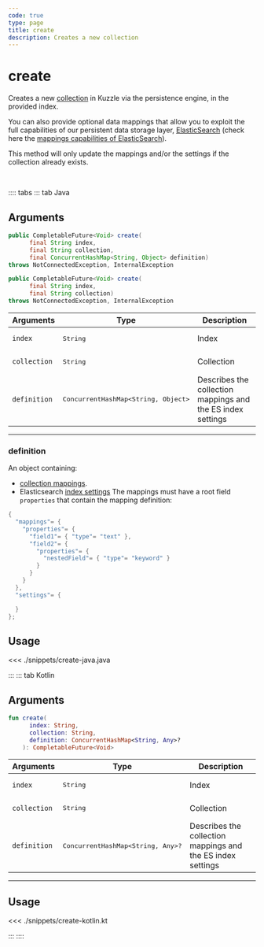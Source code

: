 ```yaml
---
code: true
type: page
title: create
description: Creates a new collection
---
```


# create

Creates a new [collection](/core/2/guides/essentials/store-access-data) in Kuzzle via the persistence engine, in the provided index.

You can also provide optional data mappings that allow you to exploit the full capabilities of our
persistent data storage layer, [ElasticSearch](https://www.elastic.co/elastic-stack) (check here the [mappings capabilities of ElasticSearch](https://www.elastic.co/guide/en/elasticsearch/reference/7.4/mapping.html)).

This method will only update the mappings and/or the settings if the collection already exists.

<br/>

:::: tabs
::: tab Java

## Arguments

```java
public CompletableFuture<Void> create(
      final String index,
      final String collection,
      final ConcurrentHashMap<String, Object> definition)
throws NotConnectedException, InternalException

public CompletableFuture<Void> create(
      final String index,
      final String collection)
throws NotConnectedException, InternalException
```

| Arguments          | Type                                         | Description                       |
| ------------------ | -------------------------------------------- | --------------------------------- |
| `index`            | <pre>String</pre>                            | Index                             |
| `collection`       | <pre>String</pre>                            | Collection                        |
| `definition`          | <pre>ConcurrentHashMap<String, Object></pre> | Describes the collection mappings and the ES index settings |

---

### definition

An object containing:
 - [collection mappings](/core/2/guides/essentials/database-mappings).
 - Elasticsearch [index settings](https://www.elastic.co/guide/en/elasticsearch/reference/7.5/index-modules.html#index-modules-settings)
The mappings must have a root field `properties` that contain the mapping definition:

```java
{
  "mappings"= {
    "properties"= {
      "field1"= { "type"= "text" },
      "field2"= {
        "properties"= {
          "nestedField"= { "type"= "keyword" }
        }
      }
    }    
  },
  "settings"= {

  }
};
```

## Usage

<<< ./snippets/create-java.java

:::
::: tab Kotlin

## Arguments

```kotlin
fun create(
      index: String,
      collection: String,
      definition: ConcurrentHashMap<String, Any>?
    ): CompletableFuture<Void>
```
| Arguments          | Type                                         | Description                       |
| ------------------ | -------------------------------------------- | --------------------------------- |
| `index`            | <pre>String</pre>                            | Index                             |
| `collection`       | <pre>String</pre>                            | Collection                        |
| `definition`       | <pre>ConcurrentHashMap<String, Any>?</pre>   | Describes the collection mappings and the ES index settings |

---

## Usage

<<< ./snippets/create-kotlin.kt

:::
::::
